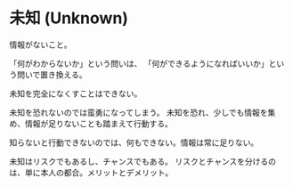 # 未知 (Unknown)

情報がないこと。

「何がわからないか」という問いは、
「何ができるようになればいいか」という問いで置き換える。

未知を完全になくすことはできない。

未知を恐れないのでは蛮勇になってしまう。
未知を恐れ、少しでも情報を集め、情報が足りないことも踏まえて行動する。

知らないと行動できないのでは、何もできない。情報は常に足りない。

未知はリスクでもあるし、チャンスでもある。
リスクとチャンスを分けるのは、単に本人の都合。メリットとデメリット。
